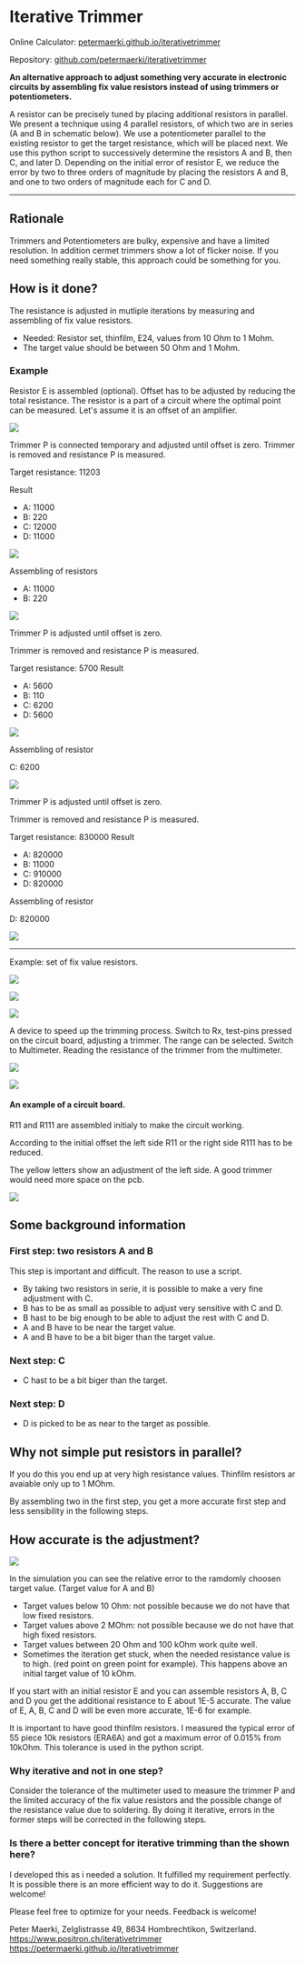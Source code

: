 # Iterative Trimmer

Online Calculator: [petermaerki.github.io/iterativetrimmer](https://petermaerki.github.io/iterativetrimmer)

Repository: [github.com/petermaerki/iterativetrimmer](https://github.com/petermaerki/iterativetrimmer)

**An alternative approach to adjust something very accurate in electronic circuits by assembling fix value resistors instead of using trimmers or potentiometers.**

A resistor can be precisely tuned by placing additional resistors in parallel. We present a technique using 4
parallel resistors, of which two are in series (A and B in schematic below). We use a potentiometer parallel to
the existing resistor to get the target resistance, which will be placed next. We use this python script to
successively determine the resistors A and B, then C, and later D. Depending on the initial error of resistor E,
we reduce the error by two to three orders of magnitude by placing the resistors A and B, and one to two orders
of magnitude each for C and D.

<hr>

## Rationale

Trimmers and Potentiometers are bulky, expensive and have a limited resolution. In addition cermet trimmers show a lot of flicker noise. If you need something really stable, this approach could be something for you.

## How is it done?

The resistance is adjusted in mutliple iterations by measuring and assembling of fix value resistors.

- Needed: Resistor set, thinfilm, E24, values from 10 Ohm to 1 Mohm.
- The target value should be between 50 Ohm and 1 Mohm.

### Example

Resistor E is assembled (optional). Offset has
to be adjusted by reducing the total resistance. The resistor is a part of a circuit where the optimal
point can be measured. Let's assume it is an offset of an amplifier.

![](static/images/10.png)

Trimmer P is connected temporary and adjusted until offset is zero. Trimmer is removed and resistance P is measured.

Target resistance: 11203

Result

- A: 11000
- B: 220
- C: 12000
- D: 11000

![](static/images/20.png)

Assembling of resistors

- A: 11000
- B: 220

![](static/images/30.png)

Trimmer P is adjusted until offset is zero.

Trimmer is removed and resistance P is measured.

Target resistance: 5700
Result

- A: 5600
- B: 110
- C: 6200
- D: 5600

![](static/images/40.png)
            
Assembling of resistor

C: 6200

![](static/images/50.png)

Trimmer P is adjusted until offset is zero.

Trimmer is removed and resistance P is measured.

Target resistance: 830000
Result

- A: 820000
- B: 11000
- C: 910000
- D: 820000

[](static/images/60.png)
        

Assembling of resistor

D: 820000

![](static/images/70.png)

<hr>

Example: set of fix value resistors.

![](static/images/set_b.jpg)

![](static/images/set_a.jpg)

![](static/images/set_c.jpg)

A device to speed up the trimming process. Switch to Rx, test-pins pressed on the circuit board, adjusting a trimmer. The range can be selected. Switch to Multimeter. Reading the resistance of the trimmer from the multimeter.

![](static/images/poti_a.jpg)

![](static/images/poti_b.jpg)

#### An example of a circuit board.

R11 and R111 are assembled initialy to make the circuit working.

According to the initial offset the left side R11 or the right side R111 has to be reduced.

The yellow letters show an adjustment of the left side.
A good trimmer would need more space on the pcb.

![](static/images/pcb.png)


## Some background information

### First step: two resistors A and B

This step is important and difficult. The reason to use a script.

- By taking two resistors in serie, it is possible to make a very fine adjustment with C.
- B has to be as small as possible to adjust very sensitive with C and D.
- B hast to be big enough to be able to adjust the rest with C and D.
- A and B have to be near the target value.
- A and B have to be a bit biger than the target value.

### Next step: C

- C hast to be a bit biger than the target.

### Next step: D

- D is picked to be as near to the target as possible.

## Why not simple put resistors in parallel?
If you do this you end up at very high resistance values. Thinfilm resistors ar avaiable only up to 1 MOhm.

By assembling two in the first step, you get a more accurate first step and less sensibility in the
following steps.

## How accurate is the adjustment?

![](static/images/20170524b_auswertung.png)

In the simulation you can see the relative error to the ramdomly choosen target value. (Target value for A and B)

- Target values below 10 Ohm: not possible because we do not have that low fixed resistors.
- Target values above 2 MOhm: not possible because we do not have that high fixed resistors.
- Target values between 20 Ohm and 100 kOhm work quite well.
- Sometimes the iteration get stuck, when the needed resistance value is to high. (red point on green point for example). This happens above an initial target value of 10 kOhm.


If you start with an initial resistor E and you can assemble resistors A, B, C and D you get the additional resistance to E about 1E-5 accurate. The value of E, A, B, C and D will be even more accurate, 1E-6 for example.

It is important to have good thinfilm resistors. I measured the typical error of 55 piece 10k resistors
(ERA6A) and got a maximum error of 0.015% from 10kOhm. This tolerance is used in the python script.

### Why iterative and not in one step?

Consider the tolerance of the multimeter used to measure the trimmer P and the limited accuracy of the fix
value resistors and the possible change of the resistance value due to soldering. By doing it iterative,
errors in the former steps will be corrected in the following steps.

### Is there a better concept for iterative trimming than the shown here?

I developed this as i needed a solution. It fulfilled my requirement perfectly. It is possible
there is an more efficient way to do it. Suggestions are welcome!




Please feel free to optimize for your needs. Feedback is welcome!

Peter Maerki, Zelglistrasse 49, 8634 Hombrechtikon, Switzerland.
https://www.positron.ch/iterativetrimmer https://petermaerki.github.io/iterativetrimmer


